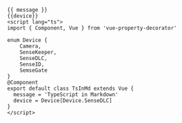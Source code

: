 ```
{{ message }}
{{device}}
<script lang="ts">
import { Component, Vue } from 'vue-property-decorator'

enum Device {
    Camera,
    SenseKeeper,
    SenseDLC,
    SenseID,
    SemseGate
}
@Component
export default class TsInMd extends Vue {
  message = 'TypeScript in Markdown'
  device = Device[Device.SenseDLC]
}
</script>
```


<!-- {{ message }}
{{device}}
<script>
import { Component, Vue } from 'vue-property-decorator'

enum Device {
    Camera,
    SenseKeeper,
    SenseDLC,
    SenseID,
    SemseGate
}
@Component
export default class TsInMd extends Vue {
  message = 'TypeScript in Markdown'
  device = Device[Device.SenseDLC]
}
</script> -->
<template>
  <div class="hello">
    <h1>{{ msg }}</h1>
    <p>
      For a guide and recipes on how to configure / customize this project,<br>
      check out the
      <a href="https://cli.vuejs.org" target="_blank" rel="noopener">vue-cli documentation</a>.
    </p>
  </div>
</template>

<script>
export default {
  name: 'HelloWorld',
  data: ()=>{
    return{
      msg: 'HelloWorld'
    }
  }
}
</script>

<!-- Add "scoped" attribute to limit CSS to this component only -->
<style scoped>
h3 {
  margin: 40px 0 0;
}
ul {
  list-style-type: none;
  padding: 0;
}
li {
  display: inline-block;
  margin: 0 10px;
}
a {
  color: #42b983;
}
</style>
